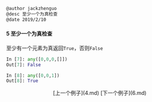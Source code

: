 ```markdown
@author jackzhenguo
@desc 至少一个为真检查
@date 2019/2/10
```

#### 5 至少一个为真检查　

至少有一个元素为真返回`True`，否则`False`
```python
In [7]: any([0,0,0,[]])                                                         
Out[7]: False
```

```python
In [8]: any([0,0,1])                                                            
Out[8]: True
```

<center>[上一个例子](4.md)    [下一个例子](6.md)</center>